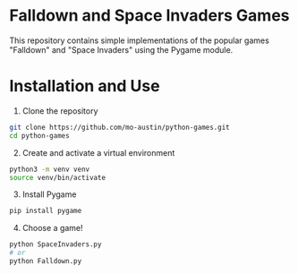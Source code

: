 # Falldown and Space Invaders Games
This repository contains simple implementations of the popular games "Falldown" and "Space Invaders" using the Pygame module.

# Installation and Use
1. Clone the repository
  ```sh
  git clone https://github.com/mo-austin/python-games.git 
  cd python-games
```
2. Create and activate a virtual environment
```sh
python3 -m venv venv
source venv/bin/activate
```
3. Install Pygame
```sh
pip install pygame
```
4. Choose a game!
```sh
python SpaceInvaders.py
# or
python Falldown.py

